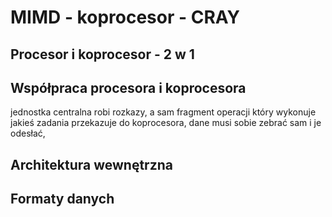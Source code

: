 # MIMD - koprocesor - CRAY

## Procesor i koprocesor - 2 w 1
## Współpraca procesora i koprocesora
jednostka centralna robi rozkazy, a sam fragment operacji który wykonuje jakieś zadania przekazuje do koprocesora, dane musi sobie zebrać sam i je odesłać,

## Architektura wewnętrzna

## Formaty danych
